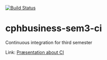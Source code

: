 
[![Build Status](https://travis-ci.org/Anders1333/cphbusiness-sem3-ci.svg?branch=master)](https://travis-ci.org/Anders1333/cphbusiness-sem3-ci)

# cphbusiness-sem3-ci
Continuous integration for third semester

Link: [Præsentation about CI](https://jegp.github.io/cphbusiness-sem3-ci/presentation.html#/)
